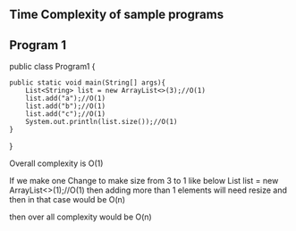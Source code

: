**Time Complexity of sample programs**
--------------------------------------

Program 1
----------

public class Program1 {

    public static void main(String[] args){
        List<String> list = new ArrayList<>(3);//O(1)
        list.add("a");//O(1)
        list.add("b");//O(1)
        list.add("c");//O(1)
        System.out.println(list.size());//O(1)
    }
}

Overall complexity is O(1)

If we make one Change to make size from 3 to 1 like below
List<String> list = new ArrayList<>(1);//O(1)
then adding more than 1 elements will need resize and then in that case would be O(n)

then over all complexity would be O(n)





 